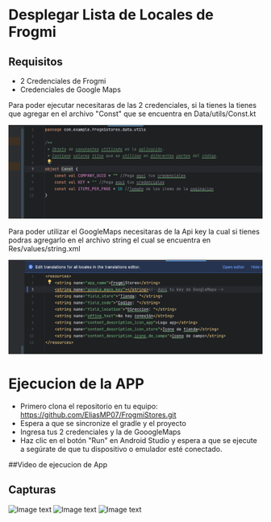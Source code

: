 # Desplegar Lista de Locales de Frogmi

## Requisitos

- 2 Credenciales de Frogmi
- Credenciales de Google Maps

Para poder ejecutar necesitaras de las 2 credenciales, si la tienes la tienes que agregar en el archivo
"Const" que se encuentra en Data/utils/Const.kt

![Image text](https://github.com/EliasMP07/FrogmiStores/blob/main/app/src/main/assets/add_keys_image.png)


Para poder utilizar el GoogleMaps necesitaras de la Api key la cual si tienes podras agregarlo en el
archivo string el cual se encuentra en Res/values/string.xml

![Image text](https://github.com/EliasMP07/FrogmiStores/blob/main/app/src/main/assets/add_key_gooogle.png)

# Ejecucion de la APP

- Primero clona el repositorio en tu equipo: https://github.com/EliasMP07/FrogmiStores.git
- Espera a que se sincronize el gradle y el proyecto
- Ingresa tus 2 credenciales y la de GooogleMaps
- Haz clic en el botón "Run" en Android Studio y espera a que se ejecute a segúrate de que tu dispositivo o emulador esté conectado.


##Video de ejecucion de App

## Capturas
![Image text](https://github.com/EliasMP07/FrogmiStores/blob/chore/README/app/src/main/assets/home_screen.png)
![Image text](https://github.com/EliasMP07/FrogmiStores/blob/chore/README/app/src/main/assets/shimmerEffect.png)
![Image text](https://github.com/EliasMP07/FrogmiStores/blob/chore/README/app/src/main/assets/detail_screen.png)



